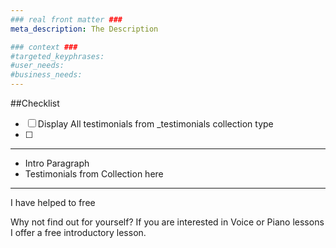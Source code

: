 ```yaml
---
### real front matter ###
meta_description: The Description

### context ###
#targeted_keyphrases:
#user_needs:
#business_needs:
---
```

##Checklist

- [ ] Display All testimonials from \_testimonials collection type
- [ ]

---

- Intro Paragraph
- Testimonials from Collection here

---



I have helped to free


Why not find out for yourself? If you are interested in Voice or Piano lessons I offer a free introductory lesson.
